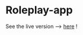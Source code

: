 # Roleplay-app

See the live version --> <a href="https://roleplay123.netlify.app" target="_blank">here</a> !
